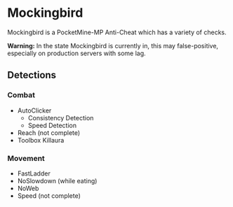 # Mockingbird
Mockingbird is a PocketMine-MP Anti-Cheat which has a variety of checks.

**Warning:** In the state Mockingbird is currently in, this may false-positive, especially on production servers with some lag.

## Detections
### Combat
* AutoClicker
    * Consistency Detection
    * Speed Detection
* Reach (not complete)
* Toolbox Killaura
### Movement
* FastLadder
* NoSlowdown (while eating)
* NoWeb
* Speed (not complete)